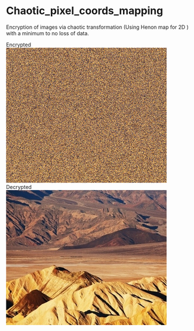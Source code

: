 # Chaotic_pixel_coords_mapping

Encryption of images via chaotic transformation (Using Henon map for 2D ) with a minimum to no loss of data. 

Encrypted 
![GitHub Logo](encrypted.png)
Decrypted
![GitHub Logo](decrypted.jpg)
